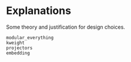
# Explanations

Some theory and justification for design choices.

```{toctree}
modular_everything
kweight
projectors
embedding
```
